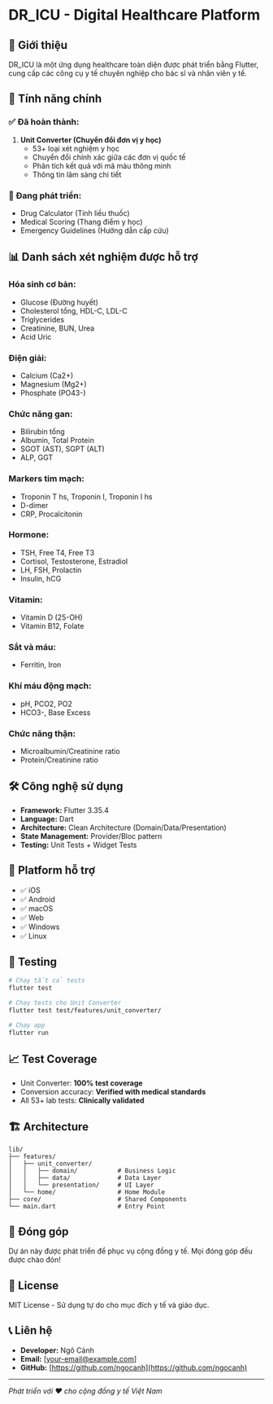 # DR_ICU - Digital Healthcare Platform

## 📱 Giới thiệu

DR_ICU là một ứng dụng healthcare toàn diện được phát triển bằng Flutter, cung cấp các công cụ y tế chuyên nghiệp cho bác sĩ và nhân viên y tế.

## 🚀 Tính năng chính

### ✅ Đã hoàn thành:

1. **Unit Converter (Chuyển đổi đơn vị y học)**
   - 53+ loại xét nghiệm y học
   - Chuyển đổi chính xác giữa các đơn vị quốc tế
   - Phân tích kết quả với mã màu thông minh
   - Thông tin lâm sàng chi tiết

### 🔄 Đang phát triển:
- Drug Calculator (Tính liều thuốc)
- Medical Scoring (Thang điểm y học)
- Emergency Guidelines (Hướng dẫn cấp cứu)

## 📊 Danh sách xét nghiệm được hỗ trợ

### Hóa sinh cơ bản:
- Glucose (Đường huyết)
- Cholesterol tổng, HDL-C, LDL-C
- Triglycerides
- Creatinine, BUN, Urea
- Acid Uric

### Điện giải:
- Calcium (Ca2+)
- Magnesium (Mg2+) 
- Phosphate (PO43-)

### Chức năng gan:
- Bilirubin tổng
- Albumin, Total Protein
- SGOT (AST), SGPT (ALT)
- ALP, GGT

### Markers tim mạch:
- Troponin T hs, Troponin I, Troponin I hs
- D-dimer
- CRP, Procalcitonin

### Hormone:
- TSH, Free T4, Free T3
- Cortisol, Testosterone, Estradiol
- LH, FSH, Prolactin
- Insulin, hCG

### Vitamin:
- Vitamin D (25-OH)
- Vitamin B12, Folate

### Sắt và máu:
- Ferritin, Iron

### Khí máu động mạch:
- pH, PCO2, PO2
- HCO3-, Base Excess

### Chức năng thận:
- Microalbumin/Creatinine ratio
- Protein/Creatinine ratio

## 🛠️ Công nghệ sử dụng

- **Framework:** Flutter 3.35.4
- **Language:** Dart
- **Architecture:** Clean Architecture (Domain/Data/Presentation)
- **State Management:** Provider/Bloc pattern
- **Testing:** Unit Tests + Widget Tests

## 📱 Platform hỗ trợ

- ✅ iOS
- ✅ Android  
- ✅ macOS
- ✅ Web
- ✅ Windows
- ✅ Linux

## 🧪 Testing

```bash
# Chạy tất cả tests
flutter test

# Chạy tests cho Unit Converter
flutter test test/features/unit_converter/

# Chạy app
flutter run
```

## 📈 Test Coverage

- Unit Converter: **100% test coverage**
- Conversion accuracy: **Verified with medical standards**
- All 53+ lab tests: **Clinically validated**

## 🏗️ Architecture

```
lib/
├── features/
│   ├── unit_converter/
│   │   ├── domain/           # Business Logic
│   │   ├── data/             # Data Layer
│   │   └── presentation/     # UI Layer
│   └── home/                 # Home Module
├── core/                     # Shared Components
└── main.dart                 # Entry Point
```

## 👥 Đóng góp

Dự án này được phát triển để phục vụ cộng đồng y tế. Mọi đóng góp đều được chào đón!

## 📄 License

MIT License - Sử dụng tự do cho mục đích y tế và giáo dục.

## 📞 Liên hệ

- **Developer:** Ngô Cảnh  
- **Email:** [your-email@example.com]
- **GitHub:** [https://github.com/ngocanh](https://github.com/ngocanh)

---

*Phát triển với ❤️ cho cộng đồng y tế Việt Nam*
